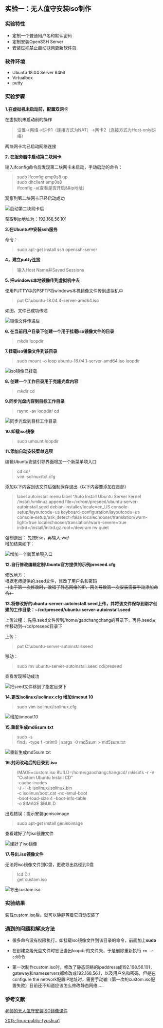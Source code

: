 ## 实验一：无人值守安装iso制作 
### 实验特性
- 定制一个普通用户名和默认密码
- 定制安装OpenSSH Server
- 安装过程禁止自动联网更新软件包

### 软件环境
- Ubuntu 18.04 Server 64bit
- Virtualbox
- putty
  
### 实验步骤

#### 

**1.在虚拟机未启动前，配置双网卡** 

在虚拟机未启动前的操作

>设置->网络->网卡1（连接方式为NAT）->网卡2（连接方式为Host-only网络）

两块网卡均已启动网络连接

**2. 在服务器中启动第二块网卡**

输入ifconfig命令后发现第二块网卡未启动，手动启动的命令：


>sudo ifconfig emp0s8 up  
>sudo dhclient emp0s8  
>ifconfig -a(查看是否开启&&ip地址）

观察到第二块网卡已经启动成功

![启动第二块网卡后](./images/启动后的网卡.PNG)

获取到ip地址为：192.168.56.101

**3.在Ubuntu中安装ssh服务**

命令：
>sudo apt-get install ssh openssh-server

**4，建立putty连接** 

>输入Host Name并Saved Sessions

**5. 把windows本地镜像传到虚拟机中去**

使用PUTTY中的PSFTP将windows本机镜像文件传到虚拟机中
>put C:\ubuntu-18.04.4-server-amd64.iso

如图，文件已成功传递

![镜像文件传递后](./images/镜像文件传递后.PNG)

**6. 在当前用户目录下创建一个用于挂载iso镜像文件的目录**

>mkdir loopdir

**7.挂载iso镜像文件到该目录**

>sudo mount -o loop ubuntu-16.04.1-server-amd64.iso loopdir

![iso镜像已挂载](./images/iso镜像已挂载.PNG)


**8. 创建一个工作目录用于克隆光盘内容**

>mkdir cd

**9.同步光盘内容到目标工作目录**

>rsync -av loopdir/ cd

![同步光盘到目标工作目录](./images/同步光盘到目标工作目录.PNG)

**10.卸载iso镜像**

>sudo umount loopdir

**11.添加自动安装菜单选项**

编辑Ubuntu安装引导界面增加一个新菜单项入口

>cd cd/  
>vim isolinux/txt.cfg

添加以下内容到该文件后强制保存退出（以下内容要添加在首部）

>label autoinstall
  menu label ^Auto Install Ubuntu Server
  kernel /install/vmlinuz
  append  file=/cdrom/preseed/ubuntu-server-autoinstall.seed debian-installer/locale=en_US console-setup/layoutcode=us keyboard-configuration/layoutcode=us console-setup/ask_detect=false localechooser/translation/warn-light=true localechooser/translation/warn-severe=true initrd=/install/initrd.gz root=/dev/ram rw quiet

强制退出：
先按Esc，再输入:wq!  
增加结果如下：

![增加一个新菜单项入口](./images/增加一个新菜单项入口.PNG)

**12.自行修改编辑定制Ubuntu官方提供的示例preseed.cfg**

修改地方：  
根据老师提供的.seed文件，修改了用户名和密码  
~~（由于第一次修改时，改错了静态网络的IP、网关导致第一次安装需要手动添加命令）~~

**13.将修改好的ubuntu-server-autoinstall.seed上传，并将该文件保存到刚才创建的工作目录：~/cd/preseed/ubuntu-server-autoinstall.seed**


上传过程：
先将.seed文件传到/home/gaochangchang的目录下，再将.seed文件移动到~/cd/preseed目录下

上传：
> put C:\ubuntu-server-autoinstall.seed

移动：
> sudo mv ubuntu-server-autoinstall.seed cd/preseed

查看发现移动成功

![把seed文件移到了指定目录下](./images/把seed文件移到了指定目录下.PNG)

**14.更改isolinux/isolinux.cfg
增加timeout 10**

>sudo vim isolinux/isolinux.cfg

![增加timeout10](./images/增加timeout10.PNG)

**15.重新生成md6sum.txt**
 
>sudo -s  
find . -type f -print0 | xargs -0 md5sum > md5sum.txt

![重新生成md5sum.txt](./images/重新生成md5sum.txt.PNG)

**16.封闭改动后的目录到.iso**


>IMAGE=custom.iso
BUILD=/home/gaochangchang/cd/
mkisofs -r -V "Custom Ubuntu Install CD" \
            -cache-inodes \
            -J -l -b isolinux/isolinux.bin \
            -c isolinux/boot.cat -no-emul-boot \
            -boot-load-size 4 -boot-info-table \
            -o $IMAGE $BUILD

出现错误：提示安装genisoimage
>sudo apt-get install genisoimage

查看建好了的iso镜像文件

![建好了iso镜像](./images/建好了iso镜像.PNG)

**17.导出.iso镜像文件**

无法将iso镜像文件到C盘，更改导出路径到D盘
>lcd D:\  
get custom.iso

![导出custom.iso](./images/导出custom.iso.PNG)  

### 实验结果
装载custom.iso后，就可以静静等着它自动安装了


### 遇到的问题和解决方法

- 很多命令没有权限执行，如挂载iso镜像文件到该目录的命令，前面加上**sudo**  
  
- 在创建克隆光盘文件时忘记退出loopdir的文件夹，于是删除重新执行 `rm -r cd`命令
  
- 第一次制作custom.iso时，修改了静态网络的ipaddress成192.168.56.101，gateway和nameservers都修改成192.168.56.1，以及用户名和密码，但是在configure the network配置IP地址时，需要手动输（第一次的custom.iso配置失败）目前还不知道应该怎么修改静态网络.....
   
   
### 参考文献
[老师的无人值守安装ISO镜像课件](https://c4pr1c3.github.io/LinuxSysAdmin/chap0x01.exp.md.html#/iso)

[2015-linux-public-tyushua1](https://github.com/CUCCS/2015-linux-public-tyushua1/commit/6e084fdfdb5acd4dc3dff6abc292b2f0173ae4fa?short_path=201e948)

  

